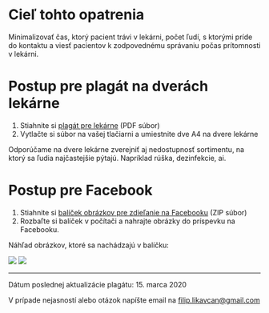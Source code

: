 # Cieľ tohto opatrenia

Minimalizovať čas, ktorý pacient trávi v lekárni, počet ľudí, s ktorými príde do kontaktu a viesť pacientov k zodpovednému správaniu počas prítomnosti v lekárni.

# Postup pre plagát na dverách lekárne

1. Stiahnite si [plagát pre lekárne](files/lekarne/lekarne-plagat-v2020031501.pdf) (PDF súbor)
2. Vytlačte si súbor na vašej tlačiarni a umiestnite dve A4 na dvere lekárne

Odporúčame na dvere lekárne zverejniť aj nedostupnosť sortimentu, na ktorý sa ľudia najčastejšie pýtajú. Napríklad rúška, dezinfekcie, ai.

# Postup pre Facebook

1. Stiahnite si [balíček obrázkov pre zdieľanie na Facebooku](files/lekarne/lekarne-social-media-pack.zip) (ZIP súbor)
2. Rozbaľte si balíček v počítači a nahrajte obrázky do príspevku na Facebooku.

Náhľad obrázkov, ktoré sa nachádzajú v balíčku:

![](https://github.com/misotrnka/slovensko-help/wiki/images/lekarne/lekarne-social-preview.png)
![](https://github.com/misotrnka/slovensko-help/wiki/images/lekarne/plagat-2020031501.png)


***
Dátum poslednej aktualizácie plagátu: 15. marca 2020

V prípade nejasností alebo otázok napíšte email na filip.likavcan@gmail.com
